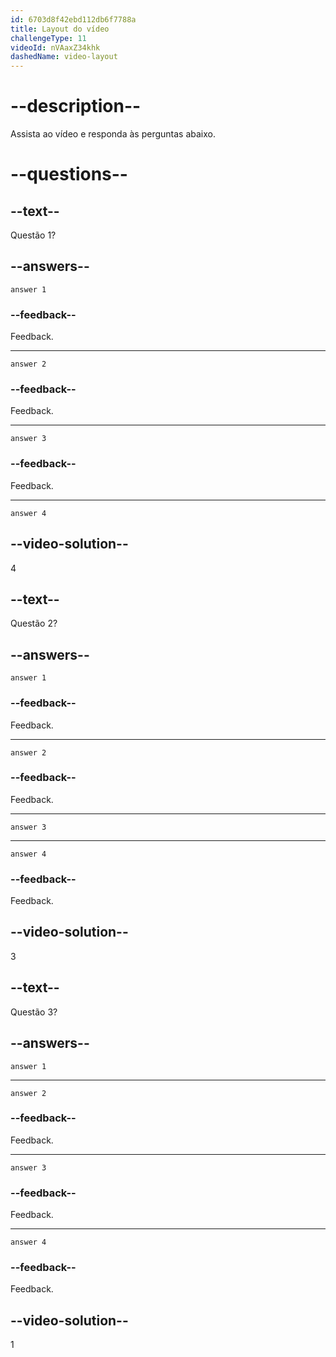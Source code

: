 ```yaml
---
id: 6703d8f42ebd112db6f7788a
title: Layout do vídeo
challengeType: 11
videoId: nVAaxZ34khk
dashedName: video-layout
---
```


# --description--

Assista ao vídeo e responda às perguntas abaixo.

# --questions--

## --text--

Questão 1?

## --answers--

`answer 1`

### --feedback--

Feedback.

---

`answer 2`

### --feedback--

Feedback.

---

`answer 3`

### --feedback--

Feedback.

---

`answer 4`

## --video-solution--

4

## --text--

Questão 2?

## --answers--

`answer 1`

### --feedback--

Feedback.

---

`answer 2`

### --feedback--

Feedback.

---

`answer 3`

---

`answer 4`

### --feedback--

Feedback.

## --video-solution--

3

## --text--

Questão 3?

## --answers--

`answer 1`

---

`answer 2`

### --feedback--

Feedback.

---

`answer 3`

### --feedback--

Feedback.

---

`answer 4`

### --feedback--

Feedback.

## --video-solution--

1
